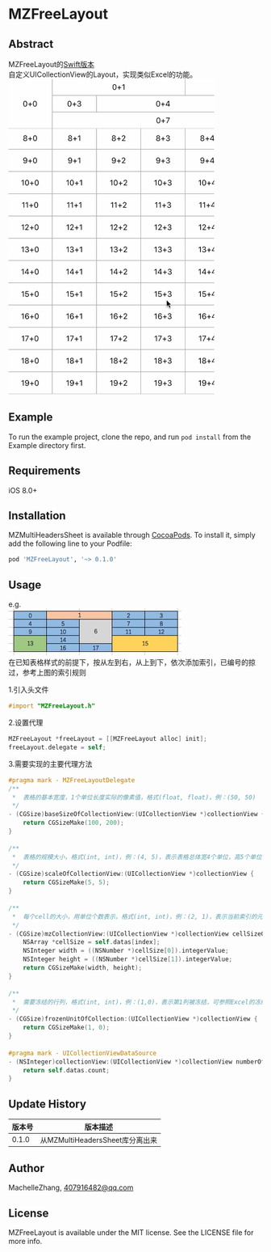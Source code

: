 # MZFreeLayout

## Abstract
MZFreeLayout的[Swift版本](https://github.com/MachelleZhang/MZTableLayout)<br>
自定义UICollectionView的Layout，实现类似Excel的功能。<br>
![Multi_Headers.gif](/Pictures/multi_header.gif)

## Example

To run the example project, clone the repo, and run `pod install` from the Example directory first.

## Requirements

iOS 8.0+

## Installation

MZMultiHeadersSheet is available through [CocoaPods](http://cocoapods.org). To install
it, simply add the following line to your Podfile:

```ruby
pod 'MZFreeLayout', '~> 0.1.0'
```

## Usage<br>
e.g.<br>
![free_layout.png](/Pictures/free_layout.png)<br>
在已知表格样式的前提下，按从左到右，从上到下，依次添加索引，已编号的掠过，参考上图的索引规则<br>

1.引入头文件

```Objective-C
#import "MZFreeLayout.h"
```

2.设置代理

```Objective-C
MZFreeLayout *freeLayout = [[MZFreeLayout alloc] init];
freeLayout.delegate = self;
```

3.需要实现的主要代理方法

```Objective-C
#pragma mark - MZFreeLayoutDelegate
/**
 *  表格的基本宽度，1个单位长度实际的像素值，格式(float, float)，例：(50, 50)
 */
- (CGSize)baseSizeOfCollectionView:(UICollectionView *)collectionView {
    return CGSizeMake(100, 200);
}

/**
 *  表格的规模大小，格式(int, int)，例：(4, 5)，表示表格总体宽4个单位，高5个单位
 */
- (CGSize)scaleOfCollectionView:(UICollectionView *)collectionView {
    return CGSizeMake(5, 5);
}

/**
 *  每个cell的大小，用单位个数表示，格式(int, int)，例：(2, 1)，表示当前索引的元素宽2个单位，高1个单位
 */
- (CGSize)mzCollectionView:(UICollectionView *)collectionView cellSizeOfIndex:(NSInteger)index {
    NSArray *cellSize = self.datas[index];
    NSInteger width = ((NSNumber *)cellSize[0]).integerValue;
    NSInteger height = ((NSNumber *)cellSize[1]).integerValue;
    return CGSizeMake(width, height);
}

/**
 *  需要冻结的行列，格式(int, int)，例：(1,0)，表示第1列被冻结，可参照Excel的冻结规则
 */
- (CGSize)frozenUnitOfCollection:(UICollectionView *)collectionView {
    return CGSizeMake(1, 0);
}

#pragma mark - UICollectionViewDataSource
- (NSInteger)collectionView:(UICollectionView *)collectionView numberOfItemsInSection:(NSInteger)section {
    return self.datas.count;
}
```

## Update History
版本号|版本描述
---|---
0.1.0|从MZMultiHeadersSheet库分离出来

## Author

MachelleZhang, 407916482@qq.com

## License

MZFreeLayout is available under the MIT license. See the LICENSE file for more info.
